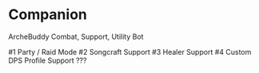 # Companion
ArcheBuddy Combat, Support, Utility Bot 

#1 Party / Raid Mode
#2 Songcraft Support
#3 Healer Support
#4 Custom DPS Profile Support ???
